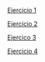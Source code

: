 [Ejercicio 1](Tarea_1/gran_capitan.html)

[Ejercicio 2](Tarea_2/index.html)

[Ejercico 3](Tarea_3/index.html)

[Ejercicio 4](Tarea_4/Tablas.html)